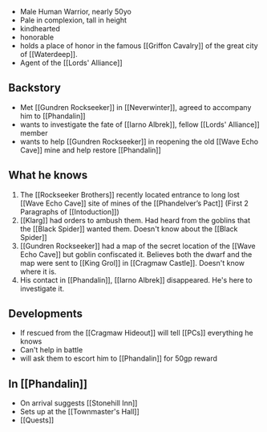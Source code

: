 
- Male Human Warrior, nearly 50yo
- Pale in complexion, tall in height
- kindhearted
- honorable
- holds a place of honor in the famous [[Griffon Cavalry]] of the great city of [[Waterdeep]].
- Agent of the [[Lords' Alliance]]

## Backstory
- Met [[Gundren Rockseeker]] in [[Neverwinter]], agreed to accompany him to [[Phandalin]]
- wants to investigate the fate of [[Iarno Albrek]], fellow [[Lords' Alliance]] member
- wants to help [[Gundren Rockseeker]] in reopening the old [[Wave Echo Cave]] mine and help restore [[Phandalin]]

## What he knows
1. The [[Rockseeker Brothers]] recently located entrance to long lost [[Wave Echo Cave]] site of mines of the [[Phandelver’s Pact]] (First 2 Paragraphs of [[Intoduction]])
2. [[Klarg]] had orders to ambush them. Had heard from the goblins that the [[Black Spider]] wanted them. Doesn't know about the [[Black Spider]]
3. [[Gundren Rockseeker]] had a map of the secret location of the [[Wave Echo Cave]] but goblin confiscated it. Believes both the dwarf and the map were sent to [[King Grol]] in [[Cragmaw Castle]]. Doesn't know where it is.
4. His contact in [[Phandalin]], [[Iarno Albrek]] disappeared. He's here to investigate it.

## Developments
- If rescued from the [[Cragmaw Hideout]] will tell [[PCs]] everything he knows
- Can't help in battle
- will ask them to escort him to [[Phandalin]] for 50gp reward

## In [[Phandalin]]
- On arrival suggests [[Stonehill Inn]]
- Sets up at the [[Townmaster's Hall]]
- [[Quests]]
